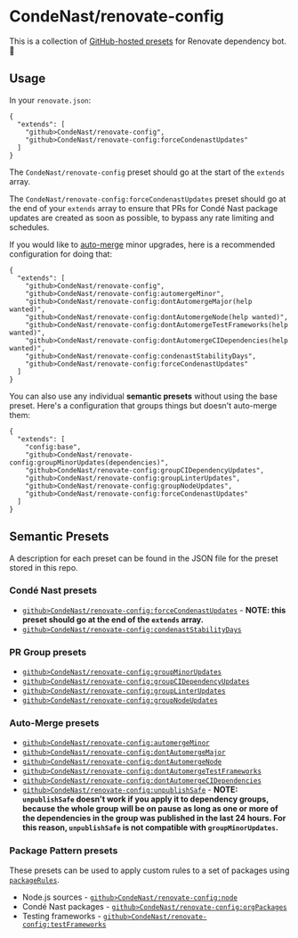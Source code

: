 # CondeNast/renovate-config

This is a collection of [GitHub-hosted presets](https://docs.renovatebot.com/config-presets/#github-hosted-presets) for Renovate dependency bot. 🤖

## Usage

In your `renovate.json`:

```
{
  "extends": [
    "github>CondeNast/renovate-config",
    "github>CondeNast/renovate-config:forceCondenastUpdates"
  ]
}
```

The `CondeNast/renovate-config` preset should go at the start of the `extends` array.

The `CondeNast/renovate-config:forceCondenastUpdates` preset should go at the end of your `extends` array to ensure that PRs for Condé Nast package updates are created as soon as possible, to bypass any rate limiting and schedules.

If you would like to [auto-merge](https://docs.renovatebot.com/configuration-options/#automerge) minor upgrades, here is a recommended configuration for doing that:

```
{
  "extends": [
    "github>CondeNast/renovate-config",
    "github>CondeNast/renovate-config:automergeMinor",
    "github>CondeNast/renovate-config:dontAutomergeMajor(help wanted)",
    "github>CondeNast/renovate-config:dontAutomergeNode(help wanted)",
    "github>CondeNast/renovate-config:dontAutomergeTestFrameworks(help wanted)",
    "github>CondeNast/renovate-config:dontAutomergeCIDependencies(help wanted)",
    "github>CondeNast/renovate-config:condenastStabilityDays",
    "github>CondeNast/renovate-config:forceCondenastUpdates"
  ]
}
```

You can also use any individual **semantic presets** without using the base preset. Here's a configuration that groups things but doesn't auto-merge them:

```
{
  "extends": [
    "config:base",
    "github>CondeNast/renovate-config:groupMinorUpdates(dependencies)",
    "github>CondeNast/renovate-config:groupCIDependencyUpdates",
    "github>CondeNast/renovate-config:groupLinterUpdates",
    "github>CondeNast/renovate-config:groupNodeUpdates",
    "github>CondeNast/renovate-config:forceCondenastUpdates"
  ]
}
```

## Semantic Presets

A description for each preset can be found in the JSON file for the preset stored in this repo.

### Condé Nast presets

* [`github>CondeNast/renovate-config:forceCondenastUpdates`](./forceCondenastUpdates.json) - **NOTE: this preset should go at the end of the `extends` array.**
* [`github>CondeNast/renovate-config:condenastStabilityDays`](./condenastStabilityDays.json)

### PR Group presets

* [`github>CondeNast/renovate-config:groupMinorUpdates`](./groupMinorUpdates.json)
* [`github>CondeNast/renovate-config:groupCIDependencyUpdates`](./groupCIDependencyUpdates.json)
* [`github>CondeNast/renovate-config:groupLinterUpdates`](./groupLinterUpdates.json)
* [`github>CondeNast/renovate-config:groupNodeUpdates`](./groupNodeUpdates.json)

### Auto-Merge presets

* [`github>CondeNast/renovate-config:automergeMinor`](./automergeMinor.json)
* [`github>CondeNast/renovate-config:dontAutomergeMajor`](./dontAutomergeMajor.json)
* [`github>CondeNast/renovate-config:dontAutomergeNode`](./dontAutomergeNode.json)
* [`github>CondeNast/renovate-config:dontAutomergeTestFrameworks`](./dontAutomergeTestFrameworks.json)
* [`github>CondeNast/renovate-config:dontAutomergeCIDependencies`](./dontAutomergeCIDependencies.json)
* [`github>CondeNast/renovate-config:unpublishSafe`](./unpublishSafe.json) - **NOTE: `unpublishSafe` doesn't work if you apply it to dependency groups, because the whole group will be on pause as long as one or more of the dependencies in the group was published in the last 24 hours. For this reason, `unpublishSafe` is not compatible with `groupMinorUpdates`.**


### Package Pattern presets

These presets can be used to apply custom rules to a set of packages using [`packageRules`](https://docs.renovatebot.com/configuration-options/#packagerules).

* Node.js sources - [`github>CondeNast/renovate-config:node`](./node.json)
* Condé Nast packages - [`github>CondeNast/renovate-config:orgPackages`](./orgPackages.json)
* Testing frameworks - [`github>CondeNast/renovate-config:testFrameworks`](./testFrameworks.json)
